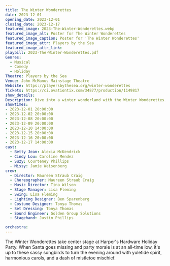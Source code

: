 ```yaml
---
title: The Winter Wonderettes
date: 2023-12-01
opening_date: 2023-12-01
closing_date: 2023-12-17
featured_image: 2023-The-Winter-Wonderettes.webp
featured_image_alt: Poster for The Winter Wonderettes
featured_image_caption: Poster for 'The Winter Wonderettes'
featured_image_attr: Players by the Sea
featured_image_attr_link: 
playbill: 2023-The-Winter-Wonderettes.pdf
Genres:
  - Musical
  - Comedy
  - Holiday
Theatre: Players by the Sea
Venue: John McManus Mainstage Theatre
Website: https://playersbythesea.org/winter-wonderettes
Tickets: https://ci.ovationtix.com/34877/production/1149817
show_details: 
Description: Dive into a winter wonderland with the Winter Wonderettes, as they navigate office parties and romantic mix-ups in classic '60s style.
showtimes:
- 2023-12-01 20:00:00
- 2023-12-02 20:00:00
- 2023-12-08 20:00:00
- 2023-12-09 20:00:00
- 2023-12-10 14:00:00
- 2023-12-15 20:00:00
- 2023-12-16 20:00:00
- 2023-12-17 14:00:00
cast:
  - Betty Jean: Alexia McKendrick
  - Cindy Lou: Caroline Mendez
  - Suzy: Courteney Phillips
  - Missy: Jamie Weisenberg
crew:
  - Director: Maureen Straub Craig
  - Choreographer: Maureen Straub Craig
  - Music Director: Tina Wilson
  - Stage Manager: Lisa Fleming
  - Swing: Lisa Fleming
  - Lighting Designer: Ben Sparenberg
  - Costume Designer: Tonya Thomas
  - Set Dressing: Tonya Thomas
  - Sound Engineer: Golden Group Solutions
  - Stagehand: Justin Phillips

orchestra:
---
```

The Winter Wonderettes take center stage at Harper's Hardware Holiday Party. When Santa goes missing and party morale is at an all-time low, it's up to these sassy songbirds to turn the evening around with yuletide spirit, harmonious carols, and a dash of mistletoe mischief.
